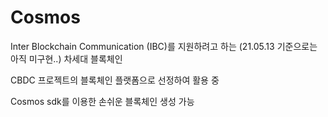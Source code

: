 # Cosmos

Inter Blockchain Communication (IBC)를 지원하려고 하는 (21.05.13 기준으로는 아직 미구현..) 차세대 블록체인

CBDC 프로젝트의 블록체인 플랫폼으로 선정하여 활용 중

Cosmos sdk를 이용한 손쉬운 블록체인 생성 가능
